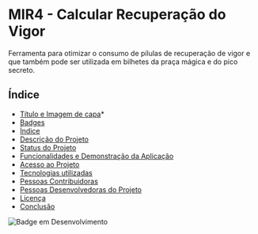 # MIR4 - Calcular Recuperação do Vigor

Ferramenta para otimizar o consumo de pílulas de recuperação de vigor e que também pode ser utilizada em bilhetes da praça mágica e do pico secreto.

## Índice 
* [Título e Imagem de capa](#Título-e-Imagem-de-capa)* 
* [Badges](#badges)
* [Índice](#índice)
* [Descrição do Projeto](#descrição-do-projeto)
* [Status do Projeto](#status-do-Projeto)
* [Funcionalidades e Demonstração da Aplicação](#funcionalidades-e-demonstração-da-aplicação)
* [Acesso ao Projeto](#acesso-ao-projeto)
* [Tecnologias utilizadas](#tecnologias-utilizadas)
* [Pessoas Contribuidoras](#pessoas-contribuidoras)
* [Pessoas Desenvolvedoras do Projeto](#pessoas-desenvolvedoras)
* [Licença](#licença)
* [Conclusão](#conclusão)

![Badge em Desenvolvimento](http://img.shields.io/static/v1?label=STATUS&message=EM%20DESENVOLVIMENTO&color=GREEN&style=for-the-badge)
